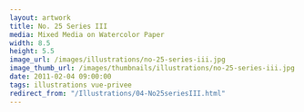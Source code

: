 ```yaml
---
layout: artwork
title: No. 25 Series III
media: Mixed Media on Watercolor Paper
width: 8.5
height: 5.5
image_url: /images/illustrations/no-25-series-iii.jpg
image_thumb_url: /images/thumbnails/illustrations/no-25-series-iii.jpg
date: 2011-02-04 09:00:00
tags: illustrations vue-privee
redirect_from: "/Illustrations/04-No25seriesIII.html"
---
```

